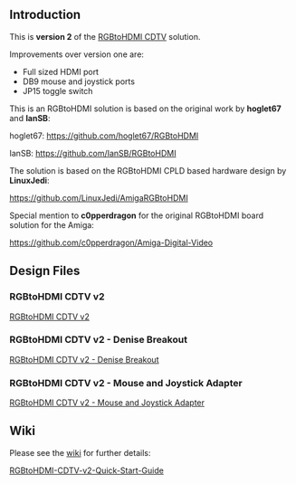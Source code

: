 ## Introduction

This is **version 2** of the [RGBtoHDMI CDTV](https://github.com/solarmon/RGBtoHDMI-CDTV) solution.

Improvements over version one are:

* Full sized HDMI port
* DB9 mouse and joystick ports
* JP15 toggle switch

This is an RGBtoHDMI solution is based on the original work by **hoglet67** and **IanSB**:

hoglet67:
https://github.com/hoglet67/RGBtoHDMI

IanSB:
https://github.com/IanSB/RGBtoHDMI

The solution is based on the RGBtoHDMI CPLD based hardware design by **LinuxJedi**:

https://github.com/LinuxJedi/AmigaRGBtoHDMI

Special mention to **c0pperdragon** for the original RGBtoHDMI board solution for the Amiga:

https://github.com/c0pperdragon/Amiga-Digital-Video

## Design Files

### RGBtoHDMI CDTV v2

[RGBtoHDMI CDTV v2](https://github.com/solarmon/RGBtoHDMI-CDTV-v2/tree/main/RGBtoHDMI%20CDTV%20v2)

### RGBtoHDMI CDTV v2 - Denise Breakout

[RGBtoHDMI CDTV v2 - Denise Breakout](https://github.com/solarmon/RGBtoHDMI-CDTV-v2/tree/main/RGBtoHDMI%20CDTV%20v2%20-%20Denise%20Breakout)

### RGBtoHDMI CDTV v2 - Mouse and Joystick Adapter
[RGBtoHDMI CDTV v2 - Mouse and Joystick Adapter](https://github.com/solarmon/RGBtoHDMI-CDTV-v2/tree/main/RGBtoHDMI%20CDTV%20v2%20-%20Mouse%20and%20Joystick%20Adapter)

## Wiki

Please see the [wiki](https://github.com/solarmon/RGBtoHDMI-CDTV-v2/wiki) for further details:

[RGBtoHDMI-CDTV-v2-Quick-Start-Guide](https://github.com/solarmon/RGBtoHDMI-CDTV-v2/wiki/RGBtoHDMI-CDTV-v2-Quick-Start-Guide)
